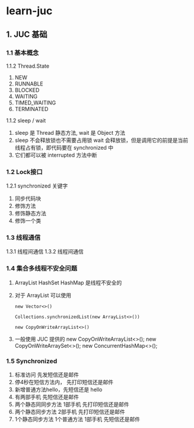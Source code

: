 # learn-juc

## 1. JUC 基础

### 1.1 基本概念

1.1.2 Thread.State
1. NEW  
2. RUNNABLE  
3. BLOCKED  
4. WAITING  
5. TIMED_WAITING  
6. TERMINATED  

1.1.2 sleep / wait
1. sleep 是 Thread 静态方法, wait 是 Object 方法
2. sleep 不会释放锁也不需要占用锁 wait 会释放锁，但是调用它的前提是当前线程占有锁，即代码要在 synchronized 中
3. 它们都可以被 interrupted 方法中断

### 1.2 Lock接口

1.2.1 synchronized 关键字
1. 同步代码块
2. 修饰方法
3. 修饰静态方法
4. 修饰一个类

### 1.3 线程通信

1.3.1 线程间通信
1.3.2 线程间通信

### 1.4 集合多线程不安全问题

1. ArrayList HashSet HashMap 是线程不安全的

2. 对于 ArrayList 可以使用

    `new Vector<>()` 

    `Collections.synchronizedList(new ArrayList<>())` 

    `new CopyOnWriteArrayList<>()`

3. 一般使用 JUC 提供的 
   new CopyOnWriteArrayList<>(); 
   new CopyOnWriteArraySet<>(); 
   new ConcurrentHashMap<>();

### 1.5 Synchronized
1. 标准访问 先发短信还是邮件
2. 停4秒在短信方法内， 先打印短信还是邮件
3. 新增普通方法hello，先短信还是 hello
4. 有两部手机 先短信还是邮件
5. 两个静态同同步方法 1部手机 先打印短信还是邮件
6. 两个静态同步方法 2部手机 先打印短信还是邮件
7. 1个静态同步方法 1个普通方法 1部手机 先短信还是邮件

